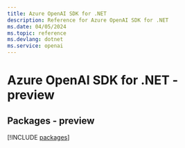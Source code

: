 ```yaml
---
title: Azure OpenAI SDK for .NET
description: Reference for Azure OpenAI SDK for .NET
ms.date: 04/05/2024
ms.topic: reference
ms.devlang: dotnet
ms.service: openai
---
```

# Azure OpenAI SDK for .NET - preview
## Packages - preview
[!INCLUDE [packages](openai-index.md)]
